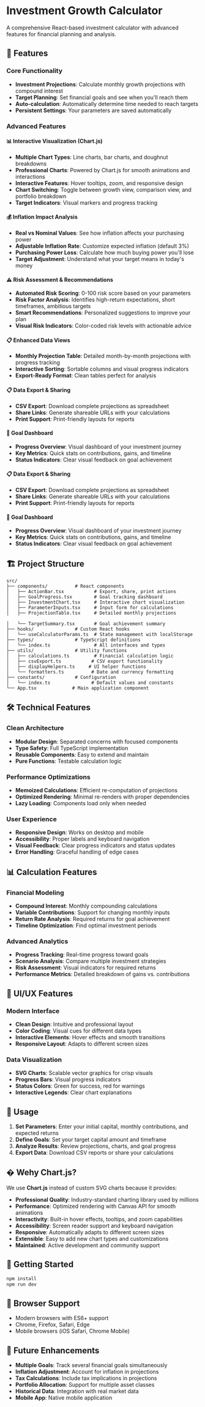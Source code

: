 # Investment Growth Calculator

A comprehensive React-based investment calculator with advanced features for financial planning and analysis.

## 🚀 Features

### Core Functionality

- **Investment Projections**: Calculate monthly growth projections with compound interest
- **Target Planning**: Set financial goals and see when you'll reach them
- **Auto-calculation**: Automatically determine time needed to reach targets
- **Persistent Settings**: Your parameters are saved automatically

### Advanced Features

#### 📊 Interactive Visualization (Chart.js)

- **Multiple Chart Types**: Line charts, bar charts, and doughnut breakdowns
- **Professional Charts**: Powered by Chart.js for smooth animations and interactions
- **Interactive Features**: Hover tooltips, zoom, and responsive design
- **Chart Switching**: Toggle between growth view, comparison view, and portfolio breakdown
- **Target Indicators**: Visual markers and progress tracking

#### 💰 Inflation Impact Analysis

- **Real vs Nominal Values**: See how inflation affects your purchasing power
- **Adjustable Inflation Rate**: Customize expected inflation (default 3%)
- **Purchasing Power Loss**: Calculate how much buying power you'll lose
- **Target Adjustment**: Understand what your target means in today's money

#### ⚠️ Risk Assessment & Recommendations

- **Automated Risk Scoring**: 0-100 risk score based on your parameters
- **Risk Factor Analysis**: Identifies high-return expectations, short timeframes, ambitious targets
- **Smart Recommendations**: Personalized suggestions to improve your plan
- **Visual Risk Indicators**: Color-coded risk levels with actionable advice

#### 📋 Enhanced Data Views

- **Monthly Projection Table**: Detailed month-by-month projections with progress tracking
- **Interactive Sorting**: Sortable columns and visual progress indicators
- **Export-Ready Format**: Clean tables perfect for analysis

#### 📋 Data Export & Sharing

- **CSV Export**: Download complete projections as spreadsheet
- **Share Links**: Generate shareable URLs with your calculations
- **Print Support**: Print-friendly layouts for reports

#### 🎯 Goal Dashboard

- **Progress Overview**: Visual dashboard of your investment journey
- **Key Metrics**: Quick stats on contributions, gains, and timeline
- **Status Indicators**: Clear visual feedback on goal achievement

#### 📋 Data Export & Sharing

- **CSV Export**: Download complete projections as spreadsheet
- **Share Links**: Generate shareable URLs with your calculations
- **Print Support**: Print-friendly layouts for reports

#### 🎯 Goal Dashboard

- **Progress Overview**: Visual dashboard of your investment journey
- **Key Metrics**: Quick stats on contributions, gains, and timeline
- **Status Indicators**: Clear visual feedback on goal achievement

## 🏗️ Project Structure

```
src/
├── components/          # React components
│   ├── ActionBar.tsx           # Export, share, print actions
│   ├── GoalProgress.tsx        # Goal tracking dashboard
│   ├── InvestmentChart.tsx     # Interactive chart visualization
│   ├── ParameterInputs.tsx     # Input form for calculations
│   ├── ProjectionTable.tsx     # Detailed monthly projections

│   └── TargetSummary.tsx       # Goal achievement summary
├── hooks/               # Custom React hooks
│   └── useCalculatorParams.ts  # State management with localStorage
├── types/               # TypeScript definitions
│   └── index.ts                # All interfaces and types
├── utils/               # Utility functions
│   ├── calculations.ts         # Financial calculation logic
│   ├── csvExport.ts           # CSV export functionality
│   ├── displayHelpers.ts     # UI helper functions
│   └── formatters.ts          # Date and currency formatting
├── constants/           # Configuration
│   └── index.ts               # Default values and constants
└── App.tsx             # Main application component
```

## 🛠️ Technical Features

### Clean Architecture

- **Modular Design**: Separated concerns with focused components
- **Type Safety**: Full TypeScript implementation
- **Reusable Components**: Easy to extend and maintain
- **Pure Functions**: Testable calculation logic

### Performance Optimizations

- **Memoized Calculations**: Efficient re-computation of projections
- **Optimized Rendering**: Minimal re-renders with proper dependencies
- **Lazy Loading**: Components load only when needed

### User Experience

- **Responsive Design**: Works on desktop and mobile
- **Accessibility**: Proper labels and keyboard navigation
- **Visual Feedback**: Clear progress indicators and status updates
- **Error Handling**: Graceful handling of edge cases

## 📊 Calculation Features

### Financial Modeling

- **Compound Interest**: Monthly compounding calculations
- **Variable Contributions**: Support for changing monthly inputs
- **Return Rate Analysis**: Required returns for goal achievement
- **Timeline Optimization**: Find optimal investment periods

### Advanced Analytics

- **Progress Tracking**: Real-time progress toward goals
- **Scenario Analysis**: Compare multiple investment strategies
- **Risk Assessment**: Visual indicators for required returns
- **Performance Metrics**: Detailed breakdown of gains vs. contributions

## 🎨 UI/UX Features

### Modern Interface

- **Clean Design**: Intuitive and professional layout
- **Color Coding**: Visual cues for different data types
- **Interactive Elements**: Hover effects and smooth transitions
- **Responsive Layout**: Adapts to different screen sizes

### Data Visualization

- **SVG Charts**: Scalable vector graphics for crisp visuals
- **Progress Bars**: Visual progress indicators
- **Status Colors**: Green for success, red for warnings
- **Interactive Legends**: Clear chart explanations

## 🔧 Usage

1. **Set Parameters**: Enter your initial capital, monthly contributions, and expected returns
2. **Define Goals**: Set your target capital amount and timeframe
3. **Analyze Results**: Review projections, charts, and goal progress
4. **Export Data**: Download CSV reports or share your calculations

## � Wehy Chart.js?

We use **Chart.js** instead of custom SVG charts because it provides:

- **Professional Quality**: Industry-standard charting library used by millions
- **Performance**: Optimized rendering with Canvas API for smooth animations
- **Interactivity**: Built-in hover effects, tooltips, and zoom capabilities
- **Accessibility**: Screen reader support and keyboard navigation
- **Responsive**: Automatically adapts to different screen sizes
- **Extensible**: Easy to add new chart types and customizations
- **Maintained**: Active development and community support

## 🚀 Getting Started

```bash
npm install
npm run dev
```

## 📱 Browser Support

- Modern browsers with ES6+ support
- Chrome, Firefox, Safari, Edge
- Mobile browsers (iOS Safari, Chrome Mobile)

## 🔮 Future Enhancements

- **Multiple Goals**: Track several financial goals simultaneously
- **Inflation Adjustment**: Account for inflation in projections
- **Tax Calculations**: Include tax implications in projections
- **Portfolio Allocation**: Support for multiple asset classes
- **Historical Data**: Integration with real market data
- **Mobile App**: Native mobile application
